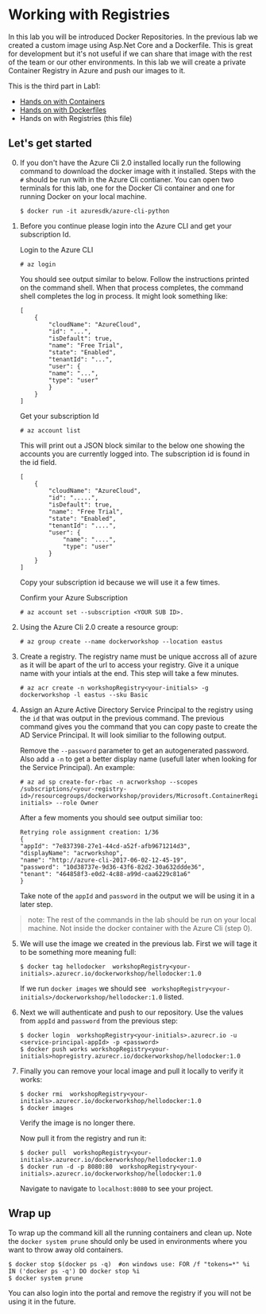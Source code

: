 # Working with Registries

In this lab you will be introduced Docker Repositories.  In the previous lab we created a custom image using Asp.Net Core and a Dockerfile.  This is great for development but it's not useful if we can share that image with the rest of the team or our other environments.  In this lab we will create a private Container Registry in Azure and push our images to it.

This is the third part in Lab1:

- [Hands on with Containers](Hands-on-with-containers.md)
- [Hands on with Dockerfiles](Hands-on-with-dockerfiles.md)
- Hands on with Registries (this file)


## Let's get started

0. If you don't have the Azure Cli 2.0 installed locally run the following command to download the docker image with it installed.  Steps with the ```#``` should be run with in the Azure Cli contianer.  You can open two terminals for this lab, one for the Docker Cli container and one for running Docker on your local machine.

    ```
    $ docker run -it azuresdk/azure-cli-python 
    ```

1. Before you continue please login into the Azure CLI and get your subscription Id.

    Login to the Azure CLI
    
    ```
    # az login
    ```

    You should see output similar to below. Follow the instructions printed on the command shell. When that process completes, the command shell completes the log in process. It might look something like:

    ```
    [
        {
            "cloudName": "AzureCloud",
            "id": "...",
            "isDefault": true,
            "name": "Free Trial",
            "state": "Enabled",
            "tenantId": "...",
            "user": {
            "name": "...",
            "type": "user"
            }
        }
    ] 
    ```

    Get your subscription Id
    
    ```
    # az account list
    ```

    This will print out a JSON block similar to the below one showing the accounts you are currently logged into. The subscription id is found in the id field.

    ```
    [
        {
            "cloudName": "AzureCloud",
            "id": ".....",
            "isDefault": true,
            "name": "Free Trial",
            "state": "Enabled",
            "tenantId": "....",
            "user": {
                "name": "....",
                "type": "user"
            }
        }
    ]
    ```

    Copy your subscription id because we will use it a few times.

    Confirm your Azure Subscription

    ```
    # az account set --subscription <YOUR SUB ID>.  
    ```

2. Using the Azure Cli 2.0 create a resource group:

    ```
    # az group create --name dockerworkshop --location eastus
    ```

3. Create a registry.  The registry name must be unique accross all of azure as it will be apart of the url to access your registry.  Give it a unique name with your intials at the end.  This step will take a few minutes.

    ```
    # az acr create -n workshopRegistry<your-initials> -g dockerworkshop -l eastus --sku Basic
    ```

4.  Assign an Azure Active Directory Service Principal to the registry using the ```id``` that was output in the previous command.  The previous command gives you the command that you can copy paste to create the AD Service Principal.  It will look similiar to the following output.  

    Remove the ```--password``` parameter to get an autogenerated password.  Also add a ```-n``` to get a better display name (usefull later when looking for the Service Principal).  An example:

    ```
    # az ad sp create-for-rbac -n acrworkshop --scopes /subscriptions/<your-registry-id>/resourcegroups/dockerworkshop/providers/Microsoft.ContainerRegistry/registries/workshopRegistry<your-initials> --role Owner 
    ```

    After a few  moments you should see output similiar too:

    ```
    Retrying role assignment creation: 1/36
    {
    "appId": "7e837398-27e1-44cd-a52f-afb9671214d3",
    "displayName": "acrworkshop",
    "name": "http://azure-cli-2017-06-02-12-45-19",
    "password": "10d38737e-9d36-43f6-82d2-30a632ddde36",
    "tenant": "464858f3-e0d2-4c88-a99d-caa6229c81a6"
    }
    ```

    Take note of the ```appId``` and ```password``` in the output we will be using it in a later step.

> note: The rest of the commands in the lab should be run on your local machine. Not inside the docker container with the Azure Cli (step 0).

5. We will use the image we created in the previous lab.  First we will tage it to be something more meaning full:

    ```
    $ docker tag hellodocker  workshopRegistry<your-initials>.azurecr.io/dockerworkshop/hellodocker:1.0
    ```

    If we run ```docker images``` we should see ``` workshopRegistry<your-initials>/dockerworkshop/hellodocker:1.0``` listed.

6. Next we will authenticate and push to our repository.  Use the values from ```appId``` and ```password``` from the previous step:

    ```
    $ docker login  workshopRegistry<your-initials>.azurecr.io -u <service-principal-appId> -p <password> 
    $ docker push works workshopRegistry<your-initials>hopregistry.azurecr.io/dockerworkshop/hellodocker:1.0
    ```

7. Finally you can remove your local image and pull it locally to verify it works:

    ```
    $ docker rmi  workshopRegistry<your-initials>.azurecr.io/dockerworkshop/hellodocker:1.0
    $ docker images
    ```

    Verify the image is no longer there.

    Now pull it from the registry and run it:

    ```
    $ docker pull  workshopRegistry<your-initials>.azurecr.io/dockerworkshop/hellodocker:1.0
    $ docker run -d -p 8080:80  workshopRegistry<your-initials>.azurecr.io/dockerworkshop/hellodocker:1.0
    ```

     Navigate to navigate to ```localhost:8080``` to see your project. 

## Wrap up
To wrap up the command kill all the running containers and clean up.  Note the ```docker system prune``` should only be used in environments where you want to throw away old containers.

```
$ docker stop $(docker ps -q)  #on windows use: FOR /f "tokens=*" %i IN ('docker ps -q') DO docker stop %i
$ docker system prune
```

You can also login into the portal and remove the registry if you will not be using it in the future.

